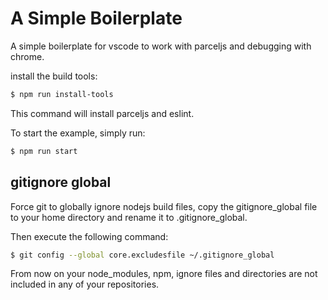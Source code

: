 # A Simple Boilerplate

A simple boilerplate for vscode to work with parceljs and debugging with chrome.

install the build tools:

```sh
$ npm run install-tools
```

This command will install parceljs and eslint.

To start the example, simply run:

```sh
$ npm run start
```

## gitignore global

Force git to globally ignore nodejs build files, copy the gitignore_global file to your home directory and rename it to .gitignore_global.

Then execute the following command:

```sh
$ git config --global core.excludesfile ~/.gitignore_global
```

From now on your node_modules, npm, ignore files and directories are not included in any of your repositories.
